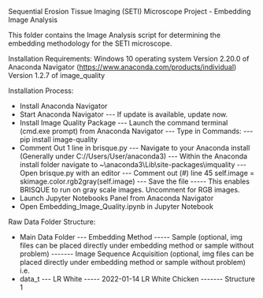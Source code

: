 Sequential Erosion Tissue Imaging (SETI) Microscope Project - Embedding Image Analysis

This folder contains the Image Analysis script for determining the embedding methodology for the SETI microscope.


Installation Requirements:
Windows 10 operating system
Version 2.20.0 of Anaconda Navigator (https://www.anaconda.com/products/individual)
Version 1.2.7 of image_quality

Installation Process:
- Install Anaconda Navigator
- Start Anaconda Navigator
--- If update is available, update now.
- Install Image Quality Package
--- Launch the command terminal (cmd.exe prompt) from Anaconda Navigator
--- Type in Commands:
--- pip install image-quality
- Comment Out 1 line in brisque.py
--- Navigate to your Anaconda install (Generally under C://Users/User/anaconda3)
--- Within the Anaconda install folder navigate to ~\anaconda3\Lib\site-packages\imquality
--- Open brisque.py with an editor 
--- Comment out (#) line 45      self.image = skimage.color.rgb2gray(self.image)
--- Save the file
----- This enables BRISQUE to run on gray scale images. Uncomment for RGB images.
- Launch Jupyter Notebooks Panel from Anaconda Navigator
- Open Embedding_Image_Quality.ipynb in Jupyter Notebook


Raw Data Folder Structure:
- Main Data Folder
--- Embedding Method
----- Sample (optional, img files can be placed directly under embedding method or sample without problem)
------- Image Sequence Acquisition (optional, img files can be placed directly under embedding method or sample without problem)
i.e.
- data_t
--- LR White
----- 2022-01-14 LR White Chicken
------- Structure 1 

